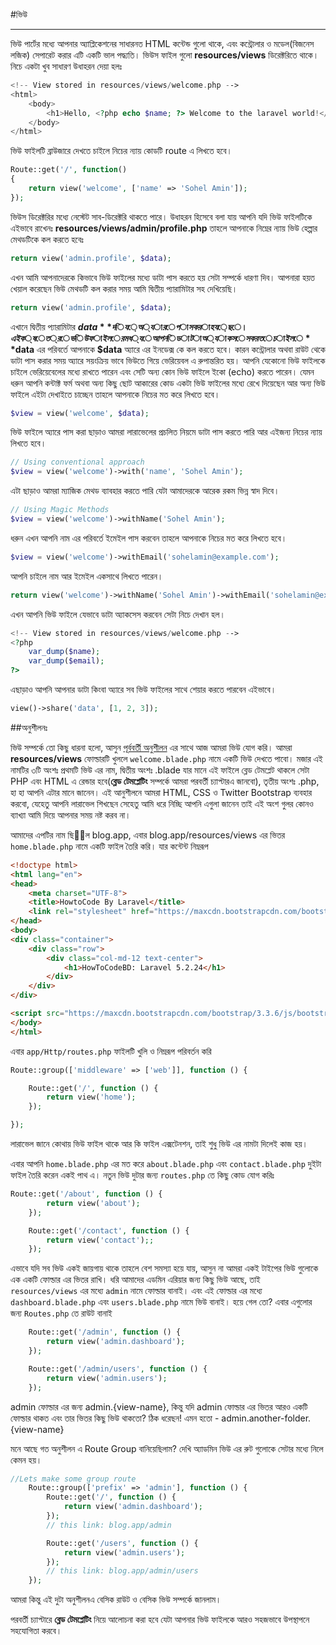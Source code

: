 #ভিউ
***
ভিউ পার্টের মধ্যে আপনার অ্যাপ্লিকেশনের সাধারনত HTML কন্টেন্ড গুলো থাকে, এবং কন্ট্রোলার ও মডেল(বিজনেস লজিক) সেপারেট করার এটি একটি ভাল পদ্ধ্যতি।
ভিউস ফাইল গুলো **resources/views** ডিরেক্টরিতে থাকে।
নিচে একটা খুব সাধারণ উধাহরন দেয়া হলঃ
```php
<!-- View stored in resources/views/welcome.php -->
<html>
    <body>
        <h1>Hello, <?php echo $name; ?> Welcome to the laravel world!</h1>
    </body>
</html>
```

ভিউ ফাইলটি ব্রাউজারে দেখতে চাইলে নিচের ন্যায় কোডটি route এ লিখতে হবে।
```php
Route::get('/', function()
{
    return view('welcome', ['name' => 'Sohel Amin']);
});
```

ভিউস ডিরেক্টরির মধ্যে নেস্টেট সাব-ডিরেক্টরি থাকতে পারে।
উধাহরন হিসেবে বলা যায় আপনি যদি ভিউ ফাইলটিকে এইভাবে রাখেনঃ
**resources/views/admin/profile.php**
তাহলে আপনাকে নিম্নের ন্যায় ভিউ হেল্পার মেথডটিকে কল করতে হবেঃ
```php
return view('admin.profile', $data);
```

এখন আমি আপনাদেরকে কিভাবে ভিউ ফাইলের মধ্যে ডাটা পাস করতে হয় সেটা সম্পর্কে ধারণা দিব।
আপনারা হয়ত খেয়াল করেছেন ভিউ মেথডটি কল করার সময় আমি দ্বিতীয় প্যারামিটার সহ দেখিয়েছি।
```php
return view('admin.profile', $data);
```
এখানে দ্বিতীয় প্যারামিটার **$data** দিয়ে অ্যারে পাস করা হয়েছে। এইক্ষেত্রে ভিউ ফাইলের মধ্যে আপনি ডাটা অ্যাকসেস করতে চাইলে **$data** এর পরিবর্তে আপনাকে **$data** অ্যারে এর ইনডেক্স কে কল করতে হবে।
কারন কন্ট্রোলার অথবা রাউট থেকে ডাটা পাস করার সময় অ্যারে সয়ংক্রিয় ভাবে ভিউতে গিয়ে ভেরিয়েবল এ রুপান্তরিত হয়।
আপনি যেকোনো ভিউ ফাইলকে চাইলে ভেরিয়েবেলের মধ্যে রাখতে পারেন এবং সেটি অন্য কোন ভিউ ফাইলে ইকো (echo) করতে পারেন। যেমন ধরুন আপনি কন্টাক্ট ফর্ম অথবা অন্য কিছু ছোট আকারের কোড একটা ভিউ ফাইলের মধ্যে রেখে দিয়েছেন আর অন্য ভিউ ফাইলে এইটা দেখাইতে চাচ্ছেন তাহলে আপনাকে নিচের মত করে লিখতে হবে।
```php
$view = view('welcome', $data);
```
ভিউ ফাইলে অ্যারে পাস করা ছাড়াও আমরা লারাভেলের প্রচলিত নিয়মে ডাটা পাস করতে পারি আর এইজন্য নিচের ন্যায় লিখতে হবে।
```php
// Using conventional approach
$view = view('welcome')->with('name', 'Sohel Amin');
```
এটা ছাড়াও আমরা ম্যাজিক মেথড ব্যাবহার করতে পারি যেটা আমাদেরকে আরেক রকম ভিন্ন স্বাদ দিবে।
```php
// Using Magic Methods
$view = view('welcome')->withName('Sohel Amin');
```
ধরুন এখন আপনি নাম এর পরিবর্তে ইমেইল পাস করবেন তাহলে আপনাকে নিচের মত করে লিখতে হবে।
```php
$view = view('welcome')->withEmail('sohelamin@example.com');
```
আপনি চাইলে নাম আর ইমেইল একসাথে লিখতে পারেন।
```php
return view('welcome')->withName('Sohel Amin')->withEmail('sohelamin@example.com');
```
এখন আপনি ভিউ ফাইলে যেভাবে ডাটা অ্যাকসেস করবেন সেটা নিচে দেখান হল।
```php
<!-- View stored in resources/views/welcome.php -->
<?php
	var_dump($name);
	var_dump($email);
?>
```
এছাড়াও আপনি আপনার ডাটা কিংবা অ্যারে সব ভিউ ফাইলের সাথে শেয়ার করতে পারবেন এইভাবে।
```php
view()->share('data', [1, 2, 3]);
```

##অনুশীলনঃ

ভিউ সম্পর্কে তো কিছু ধারনা হলো, আসুন [পূর্ববর্তী অনুশীলন](http://laravel.howtocode.com.bd/basic-routing.html) এর সাথে আজ আমরা ভিউ যোগ করি।
আমরা **resources/views** ফোল্ডারটি খুললে ```welcome.blade.php``` নামে একটি ভিউ দেখতে পাবো। মজার এই নামটির ৩টি অংশঃ প্রথমটি ভিউ এর নাম, দ্বিতীয় অংশঃ .blade যার মানে এই ফাইলে ব্লেড টেমপ্লেট থাকলে সেটা PHP এবং HTML এ রেন্ডার হবে(**ব্লেড টেমপ্লেটিং** সম্পর্কে আমরা পরবর্তী চ্যাপ্টারএ জানবো), তৃতীয় অংশঃ .php, হা হা আপনি এটার মানে জানেন।
এই আনুশীলনে আমরা HTML, CSS ও Twitter Bootstrap ব্যবহার করবো, যেহেতু আপনি লারাভেল শিখছেন সেহেতু আমি ধরে নিচ্ছি আপনি এগুলা জানেন তাই এই অংশ গুলর কোনও ব্যাখ্যা আমি দিয়ে আপনার সময় নষ্ট করব না।

আমাদের এপটির নাম ছিল blog.app, এবার  blog.app/resources/views এর ভিতর ```home.blade.php``` নামে একটি ফাইল তৈরি করি। যার কন্টেন্ট নিম্নরূপ

```html
<!doctype html>
<html lang="en">
<head>
    <meta charset="UTF-8">
    <title>HowtoCode By Laravel</title>
    <link rel="stylesheet" href="https://maxcdn.bootstrapcdn.com/bootstrap/3.3.6/css/bootstrap.min.css">
</head>
<body>
<div class="container">
    <div class="row">
        <div class="col-md-12 text-center">
            <h1>HowToCodeBD: Laravel 5.2.24</h1>
        </div>
    </div>
</div>

<script src="https://maxcdn.bootstrapcdn.com/bootstrap/3.3.6/js/bootstrap.min.js"></script>
</body>
</html>
```

এবার ```app/Http/routes.php``` ফাইলটি খুলি ও নিম্নরূপ পরিবর্তন করি

```php
Route::group(['middleware' => ['web']], function () {

    Route::get('/', function () {
        return view('home');
    });

});
```
লারাভেল জানে কোথায় ভিউ ফাইল থাকে আর কি ফাইল এক্সটেনশন, তাই শুধু ভিউ এর নামটা দিলেই কাজ হয়।

এবার আপনি ```home.blade.php``` এর মত করে ```about.blade.php``` এবং ```contact.blade.php``` দুইটা ফাইল তৈরি করেন একই পাথ এ। নতুন ভিউ দুটার জন্য ```routes.php``` তে কিছু কোড যোগ করিঃ

```php
Route::get('/about', function () {
        return view('about');
    });

    Route::get('/contact', function () {
        return view('contact');;
    });
```
এভাবে যদি সব ভিউ একই জায়গায় থাকে তাহলে বেশ সমস্যা হয়ে যায়, আসুন না আমরা একই টাইপের ভিউ গুলোকে এক একটি ফোল্ডার এর ভিতর রাখি। ধরি আমাদের এডমিন এরিয়ার জন্য কিছু ভিউ আছে, তাই ```resources/views``` এর মধ্যে ```admin``` নামে ফোল্ডার বানাই। এবং এই ফোল্ডার এর মধ্যে ```dashboard.blade.php``` এবং ```users.blade.php``` নামে ভিউ বানাই। হয়ে গেল তো? এবার এগুলোর জন্য ```Routes.php``` তে রাউট বানাই

```php
    Route::get('/admin', function () {
        return view('admin.dashboard');
    });

    Route::get('/admin/users', function () {
        return view('admin.users');
    });
```
admin ফোল্ডার এর জন্য admin.{view-name}, কিন্তু যদি admin ফোল্ডার এর ভিতর আরও একটি ফোল্ডার থাকত এবং তার ভিতর কিছু ভিউ থাকতো? ঠিক ধরেছন! এমন হতো - admin.another-folder.{view-name}

মনে আছে গত অনুশীলন এ Route Group বানিয়েছিলাম? দেখি অ্যাডমিন ভিউ এর রুট গুলোকে সেটার মধ্যে নিলে কেমন হয়।

```php
//Lets make some group route
    Route::group(['prefix' => 'admin'], function () {
        Route::get('/', function () {
            return view('admin.dashboard');
        });
        // this link: blog.app/admin

        Route::get('/users', function () {
            return view('admin.users');
        });
        // this link: blog.app/admin/users
    });
```
আমরা কিন্তু এই দুটা অনুশীলনএ বেসিক রাউট ও বেসিক ভিউ সম্পর্কে জানলাম।

পরবর্তী চ্যাপ্টারে **ব্লেড টেমপ্লেটিং** নিয়ে আলোচনা করা হবে যেটা আপনার ভিউ ফাইলকে আরও সহজভাবে উপস্থাপনে সহযোগিতা করবে।
